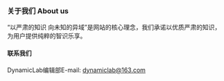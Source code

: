 ### 关于我们 About us

“以严肃的知识 向未知的异域”是网站的核心理念，我们承诺以优质严肃的知识，为用户提供纯粹的智识乐享。

#### 联系我们

DynamicLab编辑部E-mail: dynamiclab@163.com


